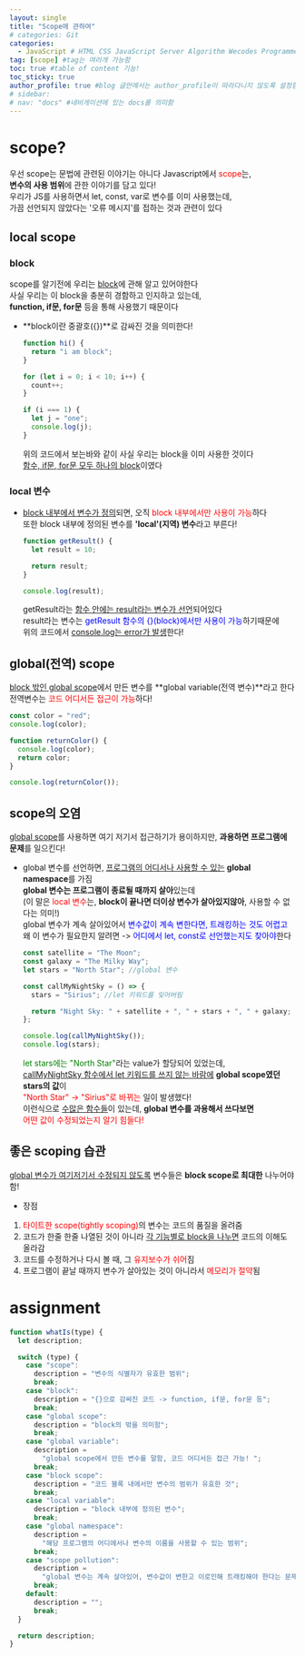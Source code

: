 ```yaml
---
layout: single
title: "Scope에 관하여"
# categories: Git
categories:
  - JavaScript # HTML CSS JavaScript Server Algorithm Wecodes Programmers CS Github Blog
tag: [scope] #tag는 여러개 가능함
toc: true #table of content 기능!
toc_sticky: true
author_profile: true #blog 글안에서는 author_profile이 따라다니지 않도록 설정함
# sidebar:
# nav: "docs" #네비게이션에 있는 docs를 의미함
---
```


# scope?

우선 scope는 문법에 관련된 이야기는 아니다
Javascript에서 <span style="color:red">scope</span>는,  
**변수의 사용 범위**에 관한 이야기를 담고 있다!  
우리가 JS를 사용하면서 let, const, var로 변수를 이미 사용했는데,  
가끔 선언되지 않았다는 '오류 메시지'를 접하는 것과 관련이 있다

## local scope

### block

scope를 알기전에 우리는 <u>block</u>에 관해 알고 있어야한다  
사실 우리는 이 block을 충분히 경함하고 인지하고 있는데,  
**function, if문, for문** 등을 통해 사용했기 때문이다

- **block이란 중괄호({})**로 감싸진 것을 의미한다!

  ```javascript
  function hi() {
    return "i am block";
  }

  for (let i = 0; i < 10; i++) {
    count++;
  }

  if (i === 1) {
    let j = "one";
    console.log(j);
  }
  ```

  위의 코드에서 보는바와 같이 사실 우리는 block을 이미 사용한 것이다  
  <u>함수, if문, for문 모두 하나의 block</u>이였다

### local 변수

- <u>block 내부에서 변수가 정의</u>되면, 오직 <span style="color:red">block 내부에서만 사용이 가능</span>하다  
  또한 block 내부에 정의된 변수를 **'local'(지역) 변수**라고 부른다!

  ```javascript
  function getResult() {
    let result = 10;

    return result;
  }

  console.log(result);
  ```

  getResult라는 <u>함수 안에는 result라는 변수가 선언</u>되어있다  
  result라는 변수는 <span style="color:blue">getResult 함수의 {}(block)에서만 사용이 가능</span>하기때문에  
  위의 코드에서 <u>console.log는 error가 발생</u>한다!

## global(전역) scope

<u>block 밖인 global scope</u>에서 만든 변수를 **global variable(전역 변수)**라고 한다  
전역변수는 <span style="color:red">코드 어디서든 접근이 가능</span>하다!

```javascript
const color = "red";
console.log(color);

function returnColor() {
  console.log(color);
  return color;
}

console.log(returnColor());
```

## scope의 오염

<u>global scope</u>를 사용하면 여기 저기서 접근하기가 용이하지만, **과용하면 프로그램에 문제**를 일으킨다!

- global 변수를 선언하면, <u>프로그램의 어디서나 사용할 수 있는</u> **global namespace**를 가짐  
  **global 변수는 프로그램이 종료될 때까지 살아**있는데  
  (이 말은 <span style="color:red">local 변수</span>는, **block이 끝나면 더이상 변수가 살아있지않아**, 사용할 수 없다는 의미!)  
  global 변수가 계속 살아있어서 <span style="color:blue">변수값이 계속 변한다면, 트래킹하는 것도 어렵고</span>  
  왜 이 변수가 필요한지 알려면 -> <span style="color:blue">어디에서 let, const로 선언했는지도 찾아야</span>한다

  ```javascript
  const satellite = "The Moon";
  const galaxy = "The Milky Way";
  let stars = "North Star"; //global 변수

  const callMyNightSky = () => {
    stars = "Sirius"; //let 키워드를 잊어버림

    return "Night Sky: " + satellite + ", " + stars + ", " + galaxy;
  };

  console.log(callMyNightSky());
  console.log(stars);
  ```

  <span style="color:green">let stars에는 "North Star"</span>라는 value가 할당되어 있었는데,  
  <u>callMyNightSky 함수에서 let 키워드를 쓰지 않는 바람에</u> **global scope였던 stars의 값**이  
  <span style="color:red">"North Star" -> "Sirius"로 바뀌는</span> 일이 발생했다!  
  이런식으로 <u>수많은 함수들</u>이 있는데, **global 변수를 과용해서 쓰다보면**  
  <span style="color:red">어떤 값이 수정되었는지 알기 힘들다!</span>

## 좋은 scoping 습관

<u>global 변수가 여기저기서 수정되지 않도록</u> 변수들은 **block scope로 최대한** 나누어야함!

- 장점

1. <span style="color:red">타이트한 scope(tightly scoping)</span>의 변수는 코드의 품질을 올려줌
2. 코드가 한줄 한줄 나열된 것이 아니라 <u>각 기능별로 block을 나누면</u> 코드의 이해도 올라감
3. 코드를 수정하거나 다시 볼 때, 그 <span style="color:red">유지보수가 쉬어</span>짐
4. 프로그램이 끝날 때까지 변수가 살아있는 것이 아니라서 <span style="color:red">메모리가 절약</span>됨

# assignment

```javascript
function whatIs(type) {
  let description;

  switch (type) {
    case "scope":
      description = "변수의 식별자가 유효한 범위";
      break;
    case "block":
      description = "{}으로 감싸진 코드 -> function, if문, for문 등";
      break;
    case "global scope":
      description = "block의 밖을 의미함";
      break;
    case "global variable":
      description =
        "global scope에서 만든 변수를 말함, 코드 어디서든 접근 가능! ";
      break;
    case "block scope":
      description = "코드 블록 내에서만 변수의 범위가 유효한 것";
      break;
    case "local variable":
      description = "block 내부에 정의된 변수";
      break;
    case "global namespace":
      description =
        "해당 프로그램의 어디에서나 변수의 이름을 사용할 수 있는 범위";
      break;
    case "scope pollution":
      description =
        "global 변수는 계속 살아있어, 변수값이 변한고 이로인해 트래킹해야 한다는 문제가 발생함";
      break;
    default:
      description = "";
      break;
  }

  return description;
}
```

<!-- ### 2. Link 넣기

```

유형 1: (설명어를 입력) : [gunhee's coding blog](https://gunhee-jeong.github.io/)
유형 2: (URL 자동연결) : <https://gunhee-jeong.github.io/>
유형 3: (동일 파일 내 '문단으로 이동') : [1. Header로 이동](###-1-header)

```

유형 1: (설명어를 입력) : [gunhee's coding blog](https://gunhee-jeong.github.io/)
유형 2: (URL 자동연결) : <https://gunhee-jeong.github.io/>
유형 3: (동일 파일 내 '문단으로 이동') : [1. Header로 이동](#1-header)
유형 3의 방법

1. 특수문자를 제거
2. 스페이스는 -로 바꾸고
3. 대문자는 소문자로!
   그래서 ### 1. Header -> #1-header

## Link: [google][https://www.google.com/]

### 3. 수평선

```

---

```

---

### 4. 라인 바꾸기

```

스페이스바를 2번 눌러주면 다음칸으로
이동할 수 있어요!

```

---

스페이스바를 2번 눌러주면
다음칸으로 이동할 수 있어요!

### 5. list 만들기

```

1. 1번
2. 2번
3. 3번

- 순서없는 list
  - 순서없는 list
    - 순서없는 list

```

1. 1번
2. 2번
3. 3번

- 순서없는 list
  - 순서없는 list
    - 순서없는 list

---

### 6. font 관련

```

**진하게** -> 볼드
_기울여서_ -> 이탤릭체
~~취소선~~ -> 취소선

<ul>밑줄넣기</ul> -> 밑줄
<span style="color:red">빨간 글씨</span> -> 글자색
이것이 `인라인` 입니다 -> 인라인 코드
```

**진하게** -> 볼드
_기울여서_ -> 이탤릭체
~~취소선~~ -> 취소선
<u>밑줄넣기</u> -> 밑줄
<span style="color:red">빨간 글씨</span>
이것이 `인라인` 입니다 -> 인라인 코드

---

### 7. 인용구문

```
> coding
>
> > JavaScript
> >
> > > 내가 프짱!
```

> coding
>
> > JavaScript
> >
> > > 내가 프짱!

---

### 8. 이미지 삽입

```
유형1: ('사이즈를 조절' -> HTML 태그 사용) : <img src="https://gunhee-jeong.github.io/assets/images/blogLogo.png" width="300" height="200">
유형2: (이미지 삽입 후 -> 링크 걸기)
[![이미지](https://gunhee-jeong.github.io/assets/images/blogLogo/blogLogo.png)](https://gunhee-jeong.github.io/)
```

유형1: ('사이즈를 조절' -> HTML 태그 사용) : <img src="https://gunhee-jeong.github.io/assets/images/blogLogo.png" width="300" height="200">
유형2: (이미지 삽입 후 -> 링크 걸기)
[![이미지](https://gunhee-jeong.github.io/assets/images/blogLogo.png)](https://gunhee-jeong.github.io/)

### 9. 표 만들기

```
||국어|영어|
| :--- | ---: | :--: |
|건희 | 100점 | 100점
|철수 | 100점 | 100점
```

|      |  국어 | 영어  |
| :--- | ----: | :---: |
| 건희 | 100점 | 100점 |
| 철수 | 100점 | 100점 |

> - header를 넣고 싶은 경우 ---을 사용하고 :을 이용하여 정렬에 사용함!

### 10. 토글 만들기

```
<details>
<summary>여기를 누르세요</summary>
<div markdown="1">
숨겨진 내용
</div>
</details>
```

<details>
<summary>여기를 누르세요</summary>
<div markdown="1">
숨겨진 내용
</div>
</details> -->
